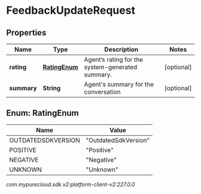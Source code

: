 # FeedbackUpdateRequest


## Properties

| Name | Type | Description | Notes |
| ------------ | ------------- | ------------- | ------------- |
| **rating** | [**RatingEnum**](#Enum--RatingEnum) | Agent’s rating for the system-generated summary. |  [optional] |
| **summary** | **String** | Agent's summary for the conversation |  [optional] |


## Enum: RatingEnum

| Name | Value |
| ---- | ----- |
| OUTDATEDSDKVERSION | &quot;OutdatedSdkVersion&quot; | 
| POSITIVE | &quot;Positive&quot; | 
| NEGATIVE | &quot;Negative&quot; | 
| UNKNOWN | &quot;Unknown&quot; | 




_com.mypurecloud.sdk.v2:platform-client-v2:227.0.0_
